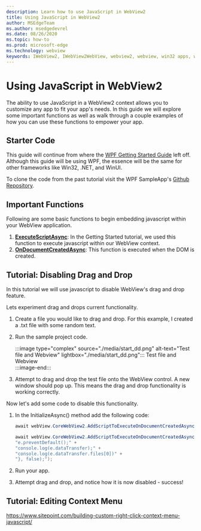 ```yaml
---
description: Learn how to use JavaScript in WebView2
title: Using JavaScript in WebView2
author: MSEdgeTeam
ms.author: msedgedevrel
ms.date: 08/26/2020
ms.topic: how-to
ms.prod: microsoft-edge
ms.technology: webview
keywords: IWebView2, IWebView2WebView, webview2, webview, win32 apps, win32, edge, ICoreWebView2, ICoreWebView2Host, browser control, edge html
---
```


# Using JavaScript in WebView2

The ability to use JavaScript in a WebView2 context allows you to customize any app to fit your app's needs. In this guide we will explore some important functions as well as walk through a couple examples of how you can use these functions to empower your app. 

## Starter Code

This guide will continue from where the [WPF Getting Started Guide](https://docs.microsoft.com/en-us/microsoft-edge/webview2/gettingstarted/wpf) left off. Although this guide will be using WPF, the essence will be the same for other frameworks like Win32, .NET, and WinUI.

To clone the code from the past tutorial visit the WPF SampleApp's [Github Repository](https://github.com/MicrosoftEdge/WebView2Samples/tree/master/GettingStartedGuides/WPF_GettingStarted).

## Important Functions
Following are some basic functions to begin embedding javascript within your WebView application.

1. [**ExecuteScriptAsync**](https://docs.microsoft.com/en-us/microsoft-edge/webview2/reference/wpf/0-9-515/microsoft-web-webview2-wpf-webview2#executescriptasync): In the Getting Started tutorial, we used this function to execute javascript within our WebView context. 
1. [**OnDocumentCreatedAsync**](https://docs.microsoft.com/en-us/microsoft-edge/webview2/reference/win32/0-9-538/icorewebview2#addscripttoexecuteondocumentcreated): This function is executed when the DOM is created.

## Tutorial: Disabling Drag and Drop

In this tutorial we will use javascript to disable WebView's drag and drop feature.

Lets experiment drag and drops current functionality. 

1. Create a file you would like to drag and drop. For this example, I created a .txt file with some random text.
1. Run the sample project code. 

    :::image type="complex" source="./media/start_dd.png" alt-text="Test file and Webview" lightbox="./media/start_dd.png":::
   Test file and Webview  
    :::image-end:::  

1. Attempt to drag and drop the test file onto the WebView control. A new window should pop up. This means the drag and drop functionality is working correctly.

Now let's add some code to disable this functionality.

1. In the InitializeAsync() method add the following code:

    ```c#   
    await webView.CoreWebView2.AddScriptToExecuteOnDocumentCreatedAsync("window.addEventListener('dragover',function(e){e.preventDefault();},false);");

    await webView.CoreWebView2.AddScriptToExecuteOnDocumentCreatedAsync("window.addEventListener('drop',function(e){" +
    "e.preventDefault();" +
    "console.log(e.dataTransfer);" +
    "console.log(e.dataTransfer.files[0])" +
    "}, false);");
    ```
1. Run your app. 
1. Attempt drag and drop, and notice how it is now disabled - success!

## Tutorial: Editing Context Menu

https://www.sitepoint.com/building-custom-right-click-context-menu-javascript/




<!-- links -->  

[DevtoolsGuideChromiumMain]: ../../devtools-guide-chromium.md "Microsoft Edge (Chromium) Developer Tools"  


